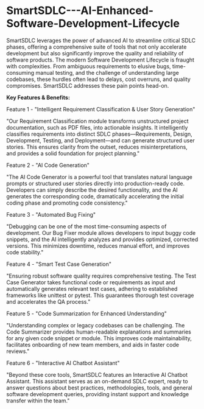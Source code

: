 # SmartSDLC---AI-Enhanced-Software-Development-Lifecycle
SmartSDLC leverages the power of advanced AI to streamline critical SDLC phases, offering a comprehensive suite of tools that not only accelerate development but also significantly improve the quality and reliability of software products.
The modern Software Development Lifecycle is fraught with complexities. From ambiguous requirements to elusive bugs, time-consuming manual testing, and the challenge of understanding large codebases, these hurdles often lead to delays, cost overruns, and quality compromises. SmartSDLC addresses these pain points head-on.

**Key Features & Benefits:**

Feature 1 - "Intelligent Requirement Classification & User Story Generation"

"Our Requirement Classification module transforms unstructured project documentation, such as PDF files, into actionable insights. It intelligently classifies requirements into distinct SDLC phases—Requirements, Design, Development, Testing, and Deployment—and can generate structured user stories. This ensures clarity from the outset, reduces misinterpretations, and provides a solid foundation for project planning."

Feature 2 - "AI Code Generation"

"The AI Code Generator is a powerful tool that translates natural language prompts or structured user stories directly into production-ready code. Developers can simply describe the desired functionality, and the AI generates the corresponding code, dramatically accelerating the initial coding phase and promoting code consistency."

Feature 3 - "Automated Bug Fixing"

"Debugging can be one of the most time-consuming aspects of development. Our Bug Fixer module allows developers to input buggy code snippets, and the AI intelligently analyzes and provides optimized, corrected versions. This minimizes downtime, reduces manual effort, and improves code stability."

Feature 4 - "Smart Test Case Generation"

"Ensuring robust software quality requires comprehensive testing. The Test Case Generator takes functional code or requirements as input and automatically generates relevant test cases, adhering to established frameworks like unittest or pytest. This guarantees thorough test coverage and accelerates the QA process."

Feature 5 - "Code Summarization for Enhanced Understanding"

"Understanding complex or legacy codebases can be challenging. The Code Summarizer provides human-readable explanations and summaries for any given code snippet or module. This improves code maintainability, facilitates onboarding of new team members, and aids in faster code reviews."

Feature 6 - "Interactive AI Chatbot Assistant"

"Beyond these core tools, SmartSDLC features an Interactive AI Chatbot Assistant. This assistant serves as an on-demand SDLC expert, ready to answer questions about best practices, methodologies, tools, and general software development queries, providing instant support and knowledge transfer within the team."
